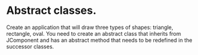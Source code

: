 # Abstract classes.

Create an application that will draw three types of shapes: triangle, 
rectangle, oval. You need to create an abstract class that inherits from 
JComponent and has an abstract method that needs to be redefined 
in the successor classes.
